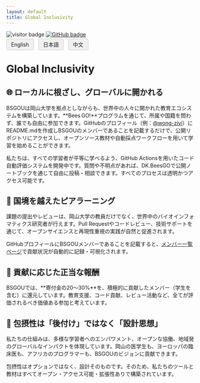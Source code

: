 ```yaml
---
layout: default
title: Global Inclusivity
---
```


<link rel="icon" type="image/png" href="img/favicons/favicon-96x96.png" sizes="96x96" />
<link rel="icon" type="image/svg+xml" href="img/favicons/favicon.svg" />
<link rel="shortcut icon" href="img/favicons/favicon.ico" />
<link rel="apple-touch-icon" sizes="180x180" href="img/favicons/apple-touch-icon.png" />
<link rel="manifest" href="img/favicons/site.webmanifest" />

<!-- Info Row: Visitor count + GitHub profile -->
<div style="margin-top: 10px; margin-bottom: 8px;">
  <img src="https://visitor-badge.laobi.icu/badge?page_id=labonom.github.io/sources/Global_Inclusivity_JP.html" alt="visitor badge"/>
  <a href="https://github.com/LabOnoM">
    <img src="https://img.shields.io/badge/GitHub-Profile-black?logo=github" alt="GitHub badge"/>
  </a>
</div>

<!-- Language Switch Row -->
<div>
  <a href="/sources/Global_Inclusivity.html" style="padding: 6px 12px; border: 1px solid #ccc; background-color: #f0f0f0; text-decoration: none; border-radius: 4px; margin-right: 8px;">English</a>
  <a href="/sources/Global_Inclusivity_JP.html" style="padding: 6px 12px; border: 1px solid #ccc; background-color: #f0f0f0; text-decoration: none; border-radius: 4px; margin-right: 8px;">日本語</a>
  <a href="/sources/Global_Inclusivity_CH.html" style="padding: 6px 12px; border: 1px solid #ccc; background-color: #f0f0f0; text-decoration: none; border-radius: 4px;">中文</a>
</div>

# Global Inclusivity

## 🌐 ローカルに根ざし、グローバルに開かれる
BSGOUは岡山大学を拠点としながらも、世界中の人々に開かれた教育エコシステムを構築しています。**Bees GO!**プログラムを通じて、所属や国籍を問わず、誰でも自由に参加できます。GitHubのプロフィール（例：[@wong-ziyi](https://github.com/wong-ziyi)）にREADME.mdを作成しBSGOUのメンバーであることを記載するだけで、公開リポジトリにアクセスし、オープンソース教材や自動採点ワークフローを用いて学習を始めることができます。

私たちは、すべての学習者が平等に学べるよう、GitHub Actionsを用いたコード自動評価システムを開発中です。質問や不明点があれば、DK.BeesGOで公開ノートブックを通じて自由に投稿・相談できます。すべてのプロセスは透明かつアクセス可能です。

## 💬 国境を越えたピアラーニング
課題の提出やレビューは、岡山大学の教員だけでなく、世界中のバイオインフォマティクス研究者が行えます。Pull Requestやコードレビュー、技術サポートを通じて、オープンサイエンスと再現性重視の実践が自然と促進されます。

GitHubプロフィールにBSGOUメンバーであることを記載すると、[メンバー一覧ページ](https://www.bs-gou.com/members.html)で貢献状況が自動的に記録・可視化されます。

## 🤝 貢献に応じた正当な報酬
BSGOUでは、**寄付金の20～30%**を、積極的に貢献したメンバー（学生を含む）に還元しています。教育支援、コード貢献、レビュー活動など、全てが評価されるべき価値ある参加と考えています。

## 🚀 包摂性は「後付け」ではなく「設計思想」
私たちの仕組みは、多様な学習者へのエンパワメント、オープンな協働、地域発のグローバルなインパクトを体現しています。岡山の医学生も、ヨーロッパの臨床医も、アフリカのプログラマーも、BSGOUのビジョンに貢献できます。

包摂性はオプションではなく、設計そのものです。そのため、私たちのツールと教材はすべてオープン・アクセス可能・拡張性ありで構築されています。
